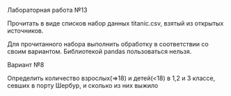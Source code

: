 Лабораторная работа №13

Прочитать в виде списков набор данных titanic.csv, взятый из открытых источников.

Для прочитанного набора выполнить обработку в соответствии со своим вариантом. Библиотекой pandas пользоваться нельзя.

Вариант №8

Определить количество взрослых(=>18) и детей(<18) в 1,2 и 3 классе, севших в порту Шербур, и сколько из них выжило
